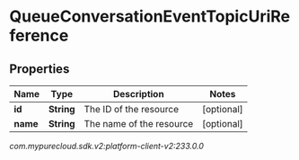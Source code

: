 # QueueConversationEventTopicUriReference


## Properties

| Name | Type | Description | Notes |
| ------------ | ------------- | ------------- | ------------- |
| **id** | **String** | The ID of the resource |  [optional] |
| **name** | **String** | The name of the resource |  [optional] |




_com.mypurecloud.sdk.v2:platform-client-v2:233.0.0_
